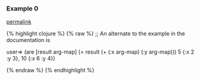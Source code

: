 ### Example 0
[permalink](#example-0)

{% highlight clojure %}
{% raw %}
;; An alternate to the example in the documentation is

user=> (are [result arg-map] (= result (+ (:x arg-map) (:y arg-map)))
             5      {:x 2 :y 3},
             10     {:x 6 :y 4})


{% endraw %}
{% endhighlight %}


